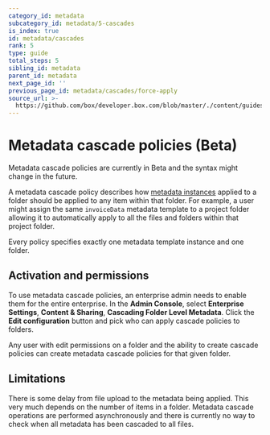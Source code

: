 ```yaml
---
category_id: metadata
subcategory_id: metadata/5-cascades
is_index: true
id: metadata/cascades
rank: 5
type: guide
total_steps: 5
sibling_id: metadata
parent_id: metadata
next_page_id: ''
previous_page_id: metadata/cascades/force-apply
source_url: >-
  https://github.com/box/developer.box.com/blob/master/./content/guides/metadata/5-cascades/0-index.md
---
```


# Metadata cascade policies (Beta)

<Message warning>

Metadata cascade policies are currently in Beta and the syntax might change in
the future.

</Message>

A metadata cascade policy describes how [metadata
instances][instance] applied to a folder should be applied to any item
within that folder. For example, a user might assign the same `invoiceData`
metadata template to a project folder allowing it to automatically apply to all
the files and folders within that project folder.

Every policy specifies exactly one metadata template instance and one folder.

## Activation and permissions

To use metadata cascade policies, an enterprise admin needs to enable them for
the entire enterprise. In the **Admin Console**, select **Enterprise Settings**,
**Content & Sharing**, **Cascading Folder Level Metadata**. Click the **Edit
configuration** button and pick who can apply cascade policies to folders.

Any user with edit permissions on a folder and the ability to create cascade
policies can create metadata cascade policies for that given folder.

## Limitations

There is some delay from file upload to the metadata being applied. This very
much depends on the number of items in a folder. Metadata cascade operations
are performed asynchronously and there is currently no way to check when all
metadata has been cascaded to all files.

[instance]: g://metadata/instances

